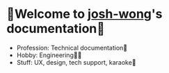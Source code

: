 # 🚧Welcome to [josh-wong](https://github.com/josh-wong)'s documentation🚧

- Profession: Technical documentation📝
- Hobby: Engineering👨‍💻
- Stuff: UX, design, tech support, karaoke🎤